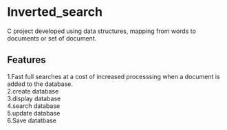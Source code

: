 # Inverted_search
C project developed using data structures, mapping from words to documents or set of document.

## Features ##
1.Fast full searches at a cost of increased processsing when a document is added to the database.<br>
2.create database<br>
3.display database<br>
4.search database<br>
5.update database<br>
6.Save datatbase<br>
